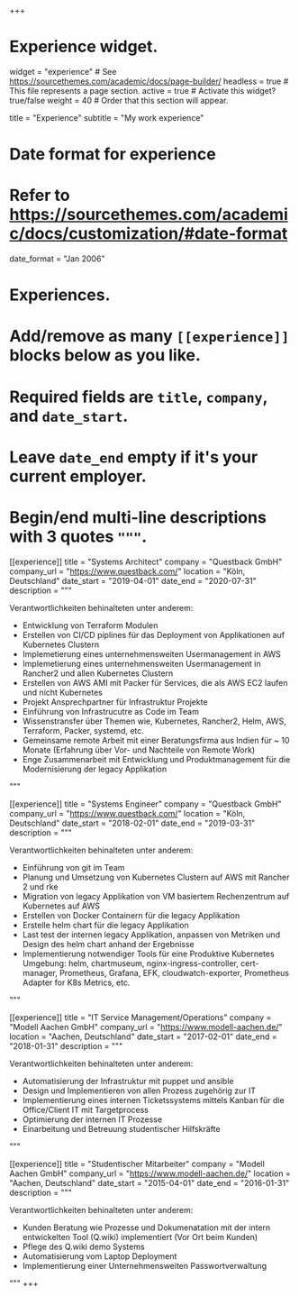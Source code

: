 +++
# Experience widget.
widget = "experience"  # See https://sourcethemes.com/academic/docs/page-builder/
headless = true  # This file represents a page section.
active = true  # Activate this widget? true/false
weight = 40  # Order that this section will appear.

title = "Experience"
subtitle = "My work experience"

# Date format for experience
#   Refer to https://sourcethemes.com/academic/docs/customization/#date-format
date_format = "Jan 2006"

# Experiences.
#   Add/remove as many `[[experience]]` blocks below as you like.
#   Required fields are `title`, `company`, and `date_start`.
#   Leave `date_end` empty if it's your current employer.
#   Begin/end multi-line descriptions with 3 quotes `"""`.

[[experience]]
  title = "Systems Architect"
  company = "Questback GmbH"
  company_url = "https://www.questback.com/"
  location = "Köln, Deutschland"
  date_start = "2019-04-01"
  date_end = "2020-07-31"
  description = """
  
  Verantwortlichkeiten behinalteten unter anderem:
  
  * Entwicklung von Terraform Modulen
  * Erstellen von CI/CD piplines für das Deployment von Applikationen auf Kubernetes Clustern
  * Implemetierung eines unternehmensweiten Usermanagement in AWS
  * Implemetierung eines unternehmensweiten Usermanagement in Rancher2 und allen Kubernetes Clustern
  * Erstellen von AWS AMI mit Packer für Services, die als AWS EC2 laufen und nicht Kubernetes
  * Projekt Ansprechpartner für Infrastruktur Projekte
  * Einführung von Infrastrucutre as Code im Team
  * Wissenstransfer über Themen wie, Kubernetes, Rancher2, Helm, AWS, Terraform, Packer, systemd, etc.
  * Gemeinsame remote Arbeit mit einer Beratungsfirma aus Indien für ~ 10 Monate (Erfahrung über Vor- und Nachteile von Remote Work)
  * Enge Zusammenarbeit mit Entwicklung und Produktmanagement für die Modernisierung der legacy Applikation

  """

[[experience]]
  title = "Systems Engineer"
  company = "Questback GmbH"
  company_url = "https://www.questback.com/"
  location = "Köln, Deutschland"
  date_start = "2018-02-01"
  date_end = "2019-03-31"
  description = """

  Verantwortlichkeiten behinalteten unter anderem:

  * Einführung von git im Team
  * Planung und Umsetzung von Kubernetes Clustern auf AWS mit Rancher 2 und rke
  * Migration von legacy Applikation von VM basiertem Rechenzentrum auf Kubernetes auf AWS
  * Erstellen von Docker Containern für die legacy Applikation
  * Erstelle helm chart für die legacy Applikation
  * Last test der internen legacy Applikation, anpassen von Metriken und Design des helm chart anhand der Ergebnisse
  * Implementierung notwendiger Tools für eine Produktive Kubernetes Umgebung: helm, chartmuseum, nginx-ingress-controller, cert-manager, Prometheus, Grafana, EFK, cloudwatch-exporter, Prometheus Adapter for K8s Metrics, etc.

  """

[[experience]]
  title = "IT Service Management/Operations"
  company = "Modell Aachen GmbH"
  company_url = "https://www.modell-aachen.de/"
  location = "Aachen, Deutschland"
  date_start = "2017-02-01"
  date_end = "2018-01-31"
  description = """

  Verantwortlichkeiten behinalteten unter anderem:

  * Automatisierung der Infrastruktur mit puppet und ansible
  * Design und Implementieren von allen Prozess zugehörig zur IT
  * Implementierung eines internen Ticketssystems mittels Kanban für die Office/Client IT mit Targetprocess
  * Optimierung der internen IT Prozesse
  * Einarbeitung und Betreuung studentischer Hilfskräfte

  """

[[experience]]
  title = "Studentischer Mitarbeiter"
  company = "Modell Aachen GmbH"
  company_url = "https://www.modell-aachen.de/"
  location = "Aachen, Deutschland"
  date_start = "2015-04-01"
  date_end = "2016-01-31"
  description = """

  Verantwortlichkeiten behinalteten unter anderem:

  * Kunden Beratung wie Prozesse und Dokumenatation mit der intern entwickelten Tool (Q.wiki) implementiert (Vor Ort beim Kunden)
  * Pflege des Q.wiki demo Systems
  * Automatisierung vom Laptop Deployment
  * Implementierung einer Unternehmensweiten Passwortverwaltung

  """
+++
